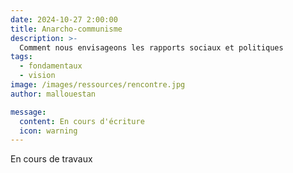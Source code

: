 ```yaml
---
date: 2024-10-27 2:00:00
title: Anarcho-communisme
description: >-
  Comment nous envisageons les rapports sociaux et politiques
tags:
  - fondamentaux
  - vision
image: /images/ressources/rencontre.jpg
author: mallouestan

message:
  content: En cours d'écriture
  icon: warning
---
```


En cours de travaux